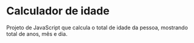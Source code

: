 # Calculador de idade
 
Projeto de JavaScript que calcula o total de idade da pessoa, mostrando total de anos, mês e dia.
 
